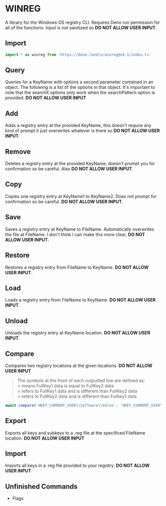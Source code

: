 # WINREG
A library for the Windows OS registry CLI. Requires Deno run permission for all of the functions. Input is not sanitized so **DO NOT ALLOW USER INPUT**.

## Import
```ts
import * as winreg from 'https://deno.land/x/winreg@v0.1/index.ts'
```

## Query
Queries for a KeyName with options a second parameter contained in an object. The following is a list of the options in that object. It's important to note that the searchX options only work when the searchPattern option is provided. **DO NOT ALLOW USER INPUT**

## Add
Adds a registry entry at the provided KeyName, this doesn't require any kind of prompt it just overwrites whatever is there so **DO NOT ALLOW USER INPUT**.

## Remove
Deletes a registry entry at the provided KeyName, doesn't prompt you for confirmation so be careful. Also **DO NOT ALLOW USER INPUT**.

## Copy
Copies one registry entry at KeyName1 to KeyName2. Does not prompt for confirmation so be careful. **DO NOT ALLOW USER INPUT**.

## Save
Saves a registry entry at KeyName to FileName. Automatically overwrites the file at FileName. I don't think I can make this more clear, **DO NOT ALLOW USER INPUT**.

## Restore
Restores a registry entry from FileName to KeyName. **DO NOT ALLOW USER INPUT**.

## Load
Loads a registry entry from FileName to KeyName. **DO NOT ALLOW USER INPUT**.

## Unload
Unloads the registry entry at KeyName location. **DO NOT ALLOW USER INPUT**.


## Compare
Compares two registry locations at the given locations. **DO NOT ALLOW USER INPUT**
> The symbols at the front of each outputted line are defined as:<br>
>   = means FullKey1 data is equal to FullKey2 data<br>
>   < refers to FullKey1 data and is different than FullKey2 data<br>
>   \> refers to FullKey2 data and is different than Fullkey1 data<br>
```ts
await compare('HKEY_CURRENT_USER\\Software\\Valve', 'HKEY_CURRENT_USER\\Software\\Valve\\Steam');
```

## Export
Exports all keys and subkeys to a .reg file at the specificed FileName location. **DO NOT ALLOW USER INPUT**

## Import
Imports all keys in a .reg file provided to your registry. **DO NOT ALLOW USER INPUT**

## Unfinished Commands
* Flags
